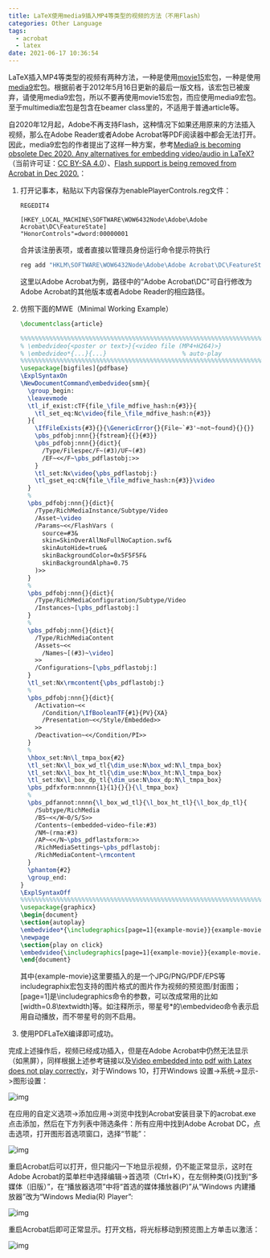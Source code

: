 ```yaml
---
title: LaTeX使用media9插入MP4等类型的视频的方法（不用Flash）
categories: Other Language
tags:
  - acrobat
  - latex
date: 2021-06-17 10:36:54
---
```


LaTeX插入MP4等类型的视频有两种方法，一种是使用[movie15](https://www.ctan.org/pkg/movie15)宏包，一种是使用[media9](https://www.ctan.org/pkg/media9)宏包。根据前者于2012年5月16日更新的最后一版文档，该宏包已被废弃，请使用media9宏包，所以不要再使用movie15宏包，而应使用media9宏包。至于multimedia宏包是包含在beamer class里的，不适用于普通article等。

自2020年12月起，Adobe不再支持Flash，这种情况下如果还用原来的方法插入视频，那么在Adobe Reader或者Adobe Acrobat等PDF阅读器中都会无法打开。因此，media9宏包的作者提出了这样一种方案，参考[Media9 is becoming obsolete Dec 2020. Any alternatives for embedding video/audio in LaTeX?](https://tex.stackexchange.com/questions/516029/media9-is-becoming-obsolete-dec-2020-any-alternatives-for-embedding-video-audio)（当前许可证：[CC BY-SA 4.0](https://creativecommons.org/licenses/by-sa/4.0/)）、[Flash support is being removed from Acrobat in Dec 2020.](https://gitlab.com/agrahn/media9/-/issues/9)：

1. 打开记事本，粘贴以下内容保存为enablePlayerControls.reg文件：
   ```
   REGEDIT4
   
   [HKEY_LOCAL_MACHINE\SOFTWARE\WOW6432Node\Adobe\Adobe Acrobat\DC\FeatureState]
   "HonorControls"=dword:00000001
   ```

   合并该注册表项，或者直接以管理员身份运行命令提示符执行

   ```powershell
   reg add "HKLM\SOFTWARE\WOW6432Node\Adobe\Adobe Acrobat\DC\FeatureState" /v HonorControls /t REG_DWORD /d 1
   ```

   这里以Adobe Acrobat为例，路径中的“Adobe Acrobat\DC"可自行修改为Adobe Acrobat的其他版本或者Adobe Reader的相应路径。

2. 仿照下面的MWE（Minimal Working Example）
   ```latex
   \documentclass{article}
   
   %%%%%%%%%%%%%%%%%%%%%%%%%%%%%%%%%%%%%%%%%%%%%%%%%%%%%%%%%%%%%%%%%%%%%%%%%%%%%%
   % \embedvideo{<poster or text>}{<video file (MP4+H264)>}
   % \embedvideo*{...}{...}                     % auto-play
   %%%%%%%%%%%%%%%%%%%%%%%%%%%%%%%%%%%%%%%%%%%%%%%%%%%%%%%%%%%%%%%%%%%%%%%%%%%%%%
   \usepackage[bigfiles]{pdfbase}
   \ExplSyntaxOn
   \NewDocumentCommand\embedvideo{smm}{
     \group_begin:
     \leavevmode
     \tl_if_exist:cTF{file_\file_mdfive_hash:n{#3}}{
       \tl_set_eq:Nc\video{file_\file_mdfive_hash:n{#3}}
     }{
       \IfFileExists{#3}{}{\GenericError{}{File~`#3'~not~found}{}{}}
       \pbs_pdfobj:nnn{}{fstream}{{}{#3}}
       \pbs_pdfobj:nnn{}{dict}{
         /Type/Filespec/F~(#3)/UF~(#3)
         /EF~<</F~\pbs_pdflastobj:>>
       }
       \tl_set:Nx\video{\pbs_pdflastobj:}
       \tl_gset_eq:cN{file_\file_mdfive_hash:n{#3}}\video
     }
     %
     \pbs_pdfobj:nnn{}{dict}{
       /Type/RichMediaInstance/Subtype/Video
       /Asset~\video
       /Params~<</FlashVars (
         source=#3&
         skin=SkinOverAllNoFullNoCaption.swf&
         skinAutoHide=true&
         skinBackgroundColor=0x5F5F5F&
         skinBackgroundAlpha=0.75
       )>>
     }
     %
     \pbs_pdfobj:nnn{}{dict}{
       /Type/RichMediaConfiguration/Subtype/Video
       /Instances~[\pbs_pdflastobj:]
     }
     %
     \pbs_pdfobj:nnn{}{dict}{
       /Type/RichMediaContent
       /Assets~<<
         /Names~[(#3)~\video]
       >>
       /Configurations~[\pbs_pdflastobj:]
     }
     \tl_set:Nx\rmcontent{\pbs_pdflastobj:}
     %
     \pbs_pdfobj:nnn{}{dict}{
       /Activation~<<
         /Condition/\IfBooleanTF{#1}{PV}{XA}
         /Presentation~<</Style/Embedded>>
       >>
       /Deactivation~<</Condition/PI>>
     }
     %
     \hbox_set:Nn\l_tmpa_box{#2}
     \tl_set:Nx\l_box_wd_tl{\dim_use:N\box_wd:N\l_tmpa_box}
     \tl_set:Nx\l_box_ht_tl{\dim_use:N\box_ht:N\l_tmpa_box}
     \tl_set:Nx\l_box_dp_tl{\dim_use:N\box_dp:N\l_tmpa_box}
     \pbs_pdfxform:nnnnn{1}{1}{}{}{\l_tmpa_box}
     %
     \pbs_pdfannot:nnnn{\l_box_wd_tl}{\l_box_ht_tl}{\l_box_dp_tl}{
       /Subtype/RichMedia
       /BS~<</W~0/S/S>>
       /Contents~(embedded~video~file:#3)
       /NM~(rma:#3)
       /AP~<</N~\pbs_pdflastxform:>>
       /RichMediaSettings~\pbs_pdflastobj:
       /RichMediaContent~\rmcontent
     }
     \phantom{#2}
     \group_end:
   }
   \ExplSyntaxOff
   %%%%%%%%%%%%%%%%%%%%%%%%%%%%%%%%%%%%%%%%%%%%%%%%%%%%%%%%%%%%%%%%%%%%%%%%%%%%%%
   \usepackage{graphicx}
   \begin{document}
   \section{autoplay}
   \embedvideo*{\includegraphics[page=1]{example-movie}}{example-movie.mp4}
   \newpage
   \section{play on click}
   \embedvideo{\includegraphics[page=1]{example-movie}}{example-movie.mp4}
   \end{document}
   ```

   其中{example-movie}这里要插入的是一个JPG/PNG/PDF/EPS等includegraphix宏包支持的图片格式的图片作为视频的预览图/封面图；[page=1]是\includegraphics命令的参数，可以改成常用的比如[width=0.8\textwidth]等。如注释所示，带星号*的\embedvideo命令表示启用自动播放，而不带星号的则不启用。

3. 使用PDFLaTeX编译即可成功。

完成上述操作后，视频已经成功插入，但是在Adobe Acrobat中仍然无法显示（如黑屏），同样根据上述参考链接以及[Video embedded into pdf with Latex does not play correctly](https://stackoverflow.com/questions/64787733/video-embedded-into-pdf-with-latex-does-not-play-correctly)，对于Windows 10，打开Windows 设置->系统->显示->图形设置：

![img](2021-06/20210617101635789.png)

 在应用的自定义选项->添加应用->浏览中找到Acrobat安装目录下的acrobat.exe点击添加，然后在下方列表中筛选条件：所有应用中找到Adobe Acrobat DC，点击选项，打开图形首选项窗口，选择“节能”：

![img](2021-06/20210617101858131.png)

重启Acrobat后可以打开，但只能闪一下地显示视频，仍不能正常显示，这时在Adobe Acrobat的菜单栏中选择编辑->首选项（Ctrl+K），在左侧种类(G)找到“多媒体（旧版）”，在“播放器选项”中将“首选的媒体播放器(P)”从“Windows 内建播放器”改为“Windows Media(R) Player”:

![img](2021-06/20210617102819640.png)

重启Acrobat后即可正常显示。打开文档，将光标移动到预览图上方单击以激活：


![img](2021-06/20210617102624313.png)

